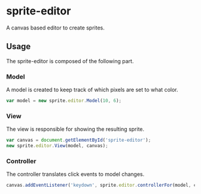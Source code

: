 sprite-editor
=============

A canvas based editor to create sprites.

Usage
-----

The sprite-editor is composed of the following part.

### Model

A model is created to keep track of which pixels are set to what
color.

```js
var model = new sprite.editor.Model(10, 6);
```

### View

The view is responsible for showing the resulting sprite.

```js
var canvas = document.getElementById('sprite-editor');
new sprite.editor.View(model, canvas);
```

### Controller

The controller translates click events to model changes.

```js
canvas.addEventListener('keydown', sprite.editor.controllerFor(model, canvas));
```
